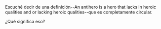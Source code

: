 Escuché decir de una definición--An antihero is a hero that lacks in heroic qualities and or lacking heroic qualities--que es completamente circular.

¿Qué significa eso?